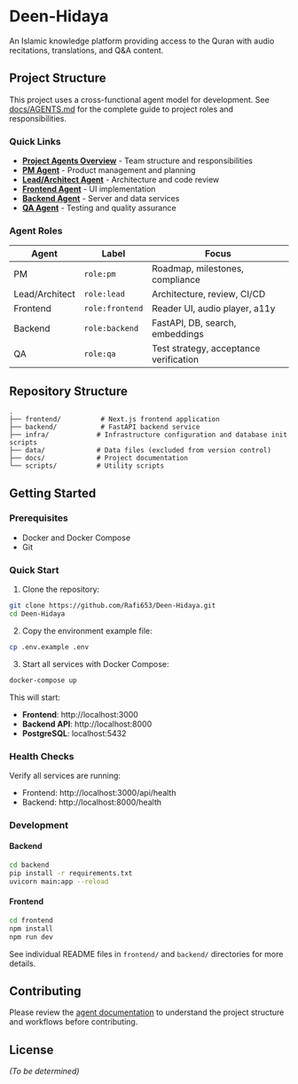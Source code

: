# Deen-Hidaya

An Islamic knowledge platform providing access to the Quran with audio recitations, translations, and Q&A content.

## Project Structure

This project uses a cross-functional agent model for development. See [docs/AGENTS.md](./docs/AGENTS.md) for the complete guide to project roles and responsibilities.

### Quick Links
- **[Project Agents Overview](./docs/AGENTS.md)** - Team structure and responsibilities
- **[PM Agent](./docs/agents/PM.md)** - Product management and planning
- **[Lead/Architect Agent](./docs/agents/LEAD.md)** - Architecture and code review
- **[Frontend Agent](./docs/agents/FRONTEND.md)** - UI implementation
- **[Backend Agent](./docs/agents/BACKEND.md)** - Server and data services
- **[QA Agent](./docs/agents/QA.md)** - Testing and quality assurance

### Agent Roles

| Agent | Label | Focus |
|-------|-------|-------|
| PM | `role:pm` | Roadmap, milestones, compliance |
| Lead/Architect | `role:lead` | Architecture, review, CI/CD |
| Frontend | `role:frontend` | Reader UI, audio player, a11y |
| Backend | `role:backend` | FastAPI, DB, search, embeddings |
| QA | `role:qa` | Test strategy, acceptance verification |

## Repository Structure

```
.
├── frontend/          # Next.js frontend application
├── backend/           # FastAPI backend service
├── infra/            # Infrastructure configuration and database init scripts
├── data/             # Data files (excluded from version control)
├── docs/             # Project documentation
└── scripts/          # Utility scripts
```

## Getting Started

### Prerequisites

- Docker and Docker Compose
- Git

### Quick Start

1. Clone the repository:
```bash
git clone https://github.com/Rafi653/Deen-Hidaya.git
cd Deen-Hidaya
```

2. Copy the environment example file:
```bash
cp .env.example .env
```

3. Start all services with Docker Compose:
```bash
docker-compose up
```

This will start:
- **Frontend**: http://localhost:3000
- **Backend API**: http://localhost:8000
- **PostgreSQL**: localhost:5432

### Health Checks

Verify all services are running:
- Frontend: http://localhost:3000/api/health
- Backend: http://localhost:8000/health

### Development

#### Backend
```bash
cd backend
pip install -r requirements.txt
uvicorn main:app --reload
```

#### Frontend
```bash
cd frontend
npm install
npm run dev
```

See individual README files in `frontend/` and `backend/` directories for more details.

## Contributing

Please review the [agent documentation](./docs/AGENTS.md) to understand the project structure and workflows before contributing.

## License

*(To be determined)*
